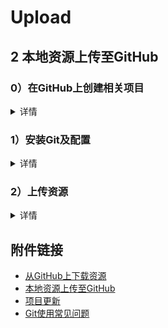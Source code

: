 # Upload

## 2 本地资源上传至GitHub
### 0）在GitHub上创建相关项目
<details>
<summary>详情</summary>   
  
  创建仓库  
  `个人主页 -> repositories -> New`  
  ![Image text](https://github.com/dazhuang17/doc_img/blob/main/github_user_guide/4.jpg)  
    
  然后输入项目名称、信息配置即可  
  ![Image text](https://github.com/dazhuang17/doc_img/blob/main/github_user_guide/5.jpg)  
    
  点击`Create repository`即创建成功！
</details>

### 1）安装Git及配置
<details>
<summary>详情</summary>   
  
  Git官网地址：http://git-scm.com/download/  
  选择对应系统，安装一路默认就行（可以改安装路径）  
  **第一次使用Git**
  - 本地生成SSH密钥  
  右键打开git命令行工具，输入以下命令
  ```
  git config --global user.name "github_name"
  git config --global user.email "github_email"
  ssh-keygen -t rsa -C "github_email"
  ```
    
  密钥默认位置在`C:\Users\（你的用户名)\.ssh\id_rsa.pub`中，复制其中内容即可  
  - GitHub 账号配置SSH公钥  
  `个人主页 -> 右上角头像点击 -> Settings -> 左侧菜单栏SSH and GPG keys -> New SSH key`   
  然后新出来的页面中的key输入框中输入前面复制的`id_rsa.pub`文件的内容  
  至此，结束配置流程
</details>
  
### 2）上传资源
<details>
<summary>详情</summary>   
  
  **方案很多，博主仅使用其中一种**
  - 将上述GitHub上创建好的项目clone到本地，在clone到的项目中添加所需上传的资源，**clone到的项目中需含有`.git`文件夹** **（也可将`.git`文件夹复制到所需上传的资源中）**
  - 之后，在项目中右击打开git命令行
  - 输入
  ```
  git add .
  git commit -m "注释语句"
  git push
  ```  
  至此，结束上传资源流程
</details>

## 附件链接
- [从GitHub上下载资源](https://github.com/dazhuang17/Github_User_Guide/blob/main/Git_user_guide/download.md)
- [本地资源上传至GitHub](https://github.com/dazhuang17/Github_User_Guide/blob/main/Git_user_guide/upload.md)
- [项目更新](https://github.com/dazhuang17/Github_User_Guide/blob/main/Git_user_guide/up_to_date.md)
- [Git使用常见问题](https://github.com/dazhuang17/Github_User_Guide/blob/main/Git_user_guide/Q%26A.md)
